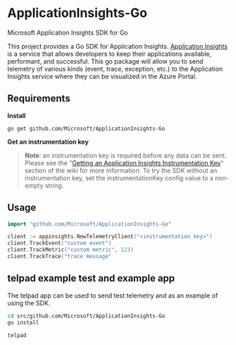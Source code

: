 # ApplicationInsights-Go
Microsoft Application Insights SDK for Go

This project provides a Go SDK for Application Insights. [Application Insights](http://azure.microsoft.com/en-us/services/application-insights/) is a service that allows developers to keep their applications available, performant, and successful. This go package will allow you to send telemetry of various kinds (event, trace, exception, etc.) to the Application Insights service where they can be visualized in the Azure Portal. 

## Requirements ##
**Install**
```
go get github.com/Microsoft/ApplicationInsights-Go
```
**Get an instrumentation key**
>**Note**: an instrumentation key is required before any data can be sent. Please see the "[Getting an Application Insights Instrumentation Key](https://github.com/Microsoft/AppInsights-Home/wiki#getting-an-application-insights-instrumentation-key)" section of the wiki for more information. To try the SDK without an instrumentation key, set the instrumentationKey config value to a non-empty string.

## Usage ##

```go
import "github.com/Microsoft/ApplicationInsights-Go"

client := appinsights.NewTelemetryClient("<instrumentation key>")
client.TrackEvent("custom event")
client.TrackMetric("custom metric", 123)
client.TrackTrace("trace message"
```

## telpad example test and example app ##

The telpad app can be used to send test telemetry and as an example of using the SDK.

```bash
cd src/github.com/Microsoft/ApplicationInsights-Go
go install

telpad
```